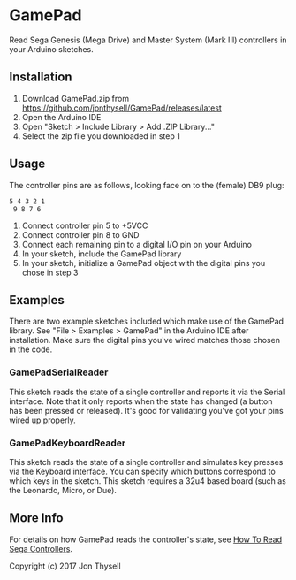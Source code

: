 # GamePad #

Read Sega Genesis (Mega Drive) and Master System (Mark III) controllers in your Arduino sketches.

## Installation ##

1. Download GamePad.zip from https://github.com/jonthysell/GamePad/releases/latest
2. Open the Arduino IDE
3. Open "Sketch > Include Library > Add .ZIP Library..."
4. Select the zip file you downloaded in step 1

## Usage ##

The controller pins are as follows, looking face on to the (female) DB9 plug:

    5 4 3 2 1
     9 8 7 6

1. Connect controller pin 5 to +5VCC
2. Connect controller pin 8 to GND
3. Connect each remaining pin to a digital I/O pin on your Arduino
4. In your sketch, include the GamePad library
5. In your sketch, initialize a GamePad object with the digital pins you chose in step 3

## Examples ##

There are two example sketches included which make use of the GamePad library. See "File > Examples > GamePad" in the Arduino IDE after installation. Make sure the digital pins you've wired matches those chosen in the code.

### GamePadSerialReader ###

This sketch reads the state of a single controller and reports it via the Serial interface. Note that it only reports when the state has changed (a button has been pressed or released). It's good for validating you've got your pins wired up properly.

### GamePadKeyboardReader ###

This sketch reads the state of a single controller and simulates key presses via the Keyboard interface. You can specify which buttons correspond to which keys in the sketch. This sketch requires a 32u4 based board (such as the Leonardo, Micro, or Due).

## More Info ##

For details on how GamePad reads the controller's state, see [How To Read Sega Controllers](https://github.com/jonthysell/GamePad/wiki/How-To-Read-Sega-Controllers).

Copyright (c) 2017 Jon Thysell
